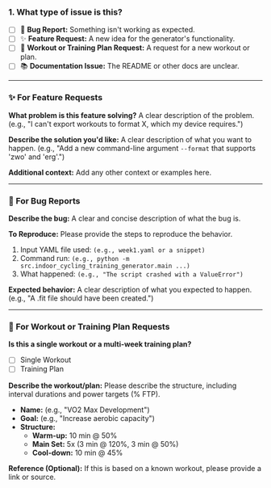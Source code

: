 <!--
Thank you for contributing! Please fill out the relevant sections below.
This helps keep our project organized. You can delete sections that don't apply.
-->

### 1. What type of issue is this?

<!-- Check the most appropriate box -->
- [ ] 🐛 **Bug Report:** Something isn't working as expected.
- [ ] ✨ **Feature Request:** A new idea for the generator's functionality.
- [ ] 🚴 **Workout or Training Plan Request:** A request for a new workout or plan.
- [ ] 📚 **Documentation Issue:** The README or other docs are unclear.

---

### ✨ For Feature Requests

**What problem is this feature solving?**
A clear description of the problem. (e.g., "I can't export workouts to format X, which my device requires.")

**Describe the solution you'd like:**
A clear description of what you want to happen. (e.g., "Add a new command-line argument `--format` that supports 'zwo' and 'erg'.")

**Additional context:**
Add any other context or examples here.

---

### 🐛 For Bug Reports

**Describe the bug:**
A clear and concise description of what the bug is.

**To Reproduce:**
Please provide the steps to reproduce the behavior.
1. Input YAML file used: `(e.g., week1.yaml or a snippet)`
2. Command run: `(e.g., python -m src.indoor_cycling_training_generator.main ...)`
3. What happened: `(e.g., "The script crashed with a ValueError")`

**Expected behavior:**
A clear description of what you expected to happen. (e.g., "A .fit file should have been created.")

---

### 🚴 For Workout or Training Plan Requests

**Is this a single workout or a multi-week training plan?**
- [ ] Single Workout
- [ ] Training Plan

**Describe the workout/plan:**
Please describe the structure, including interval durations and power targets (% FTP).
*   **Name:** (e.g., "VO2 Max Development")
*   **Goal:** (e.g., "Increase aerobic capacity")
*   **Structure:**
    *   **Warm-up:** 10 min @ 50%
    *   **Main Set:** 5x (3 min @ 120%, 3 min @ 50%)
    *   **Cool-down:** 10 min @ 45%

**Reference (Optional):**
If this is based on a known workout, please provide a link or source.

